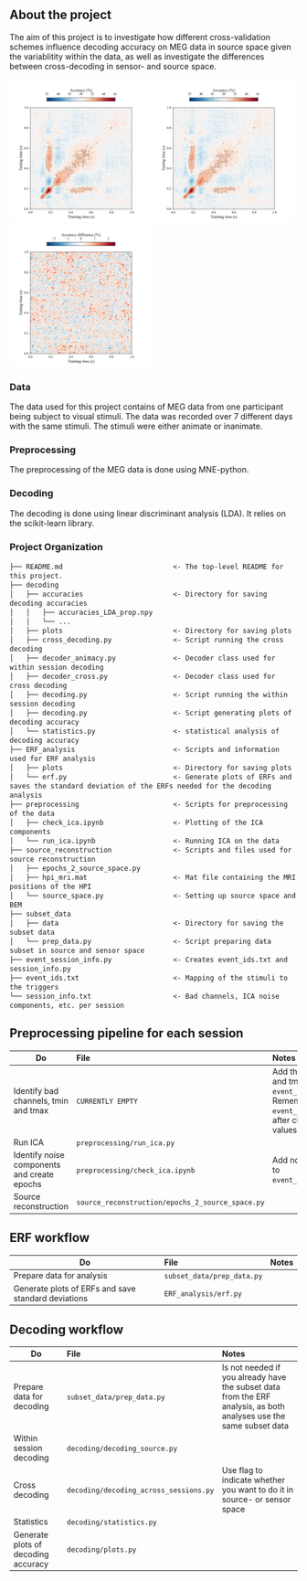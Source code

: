 
## About the project
The aim of this project is to investigate how different cross-validation schemes influence decoding accuracy on MEG data in source space given the variablitity within the data, as well as investigate the differences between cross-decoding in sensor- and source space.


<img src="./decoding/plots/average_tgm_lbo.png" width="250" height="250"><img src="./decoding/plots/average_tgm_prop.png" width="250" height="250"><img src="./decoding/plots/within_tgm_difference.png" width="250" height="250">

### Data
The data used for this project contains of MEG data from one participant being subject to visual stimuli. The data was recorded over 7 different days with the same stimuli. The stimuli were either animate or inanimate.

### Preprocessing
The preprocessing of the MEG data is done using MNE-python. 

### Decoding
The decoding is done using linear discriminant analysis (LDA). It relies on the scikit-learn library.

### Project Organization
```
├── README.md                           <- The top-level README for this project.  
├── decoding
│   ├── accuracies                      <- Directory for saving decoding accuracies
│   │   ├── accuracies_LDA_prop.npy
│   │   └── ...
│   ├── plots                           <- Directory for saving plots
│   ├── cross_decoding.py               <- Script running the cross decoding
│   ├── decoder_animacy.py              <- Decoder class used for within session decoding
│   ├── decoder_cross.py                <- Decoder class used for cross decoding
│   ├── decoding.py                     <- Script running the within session decoding
│   ├── decoding.py                     <- Script generating plots of decoding accuracy
│   └── statistics.py                   <- statistical analysis of decoding accuracy              
├── ERF_analysis                        <- Scripts and information used for ERF analysis
│   ├── plots                           <- Directory for saving plots
│   └── erf.py                          <- Generate plots of ERFs and saves the standard deviation of the ERFs needed for the decoding analysis
├── preprocessing                       <- Scripts for preprocessing of the data
│   ├── check_ica.ipynb                 <- Plotting of the ICA components
│   └── run_ica.ipynb                   <- Running ICA on the data
├── source_reconstruction               <- Scripts and files used for source reconstruction
│   ├── epochs_2_source_space.py
│   ├── hpi_mri.mat                     <- Mat file containing the MRI positions of the HPI
│   └── source_space.py                 <- Setting up source space and BEM
├── subset_data
│   ├── data                            <- Directory for saving the subset data
│   └── prep_data.py                    <- Script preparing data subset in source and sensor space
├── event_session_info.py               <- Creates event_ids.txt and session_info.py
├── event_ids.txt                       <- Mapping of the stimuli to the triggers
└── session_info.txt                    <- Bad channels, ICA noise components, etc. per session
```

## Preprocessing pipeline for each session
| Do | File | Notes |
|-----------|:------------|:--------|
Identify bad channels, tmin and tmax | ```CURRENTLY EMPTY``` | Add the channels, tmin and tmax to ```event_session_info.py```. Remember to run ```event_session_info.py``` after changing the values.
Run ICA | ```preprocessing/run_ica.py``` | 
Identify noise components and create epochs | ```preprocessing/check_ica.ipynb``` | Add noise components to ```event_session_info.py```
Source reconstruction | ```source_reconstruction/epochs_2_source_space.py``` | 

## ERF workflow
| Do | File | Notes |
|-----------|:------------|:--------|
Prepare data for analysis | ```subset_data/prep_data.py``` | 
Generate plots of ERFs and save standard deviations | ```ERF_analysis/erf.py``` |


## Decoding workflow
| Do | File | Notes |
|-----------|:------------|:--------|
Prepare data for decoding | ```subset_data/prep_data.py``` | Is not needed if you already have the subset data from the ERF analysis, as both analyses use the same subset data
Within session decoding | ```decoding/decoding_source.py``` |
Cross decoding | ```decoding/decoding_across_sessions.py``` | Use flag to indicate whether you want to do it in source- or sensor space
Statistics | ```decoding/statistics.py``` |
Generate plots of decoding accuracy | ```decoding/plots.py``` | 